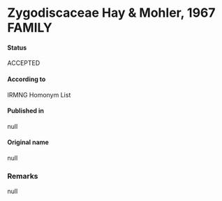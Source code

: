 Zygodiscaceae Hay & Mohler, 1967 FAMILY
=======

#### Status
ACCEPTED

#### According to
IRMNG Homonym List

#### Published in
null

#### Original name
null

### Remarks
null
